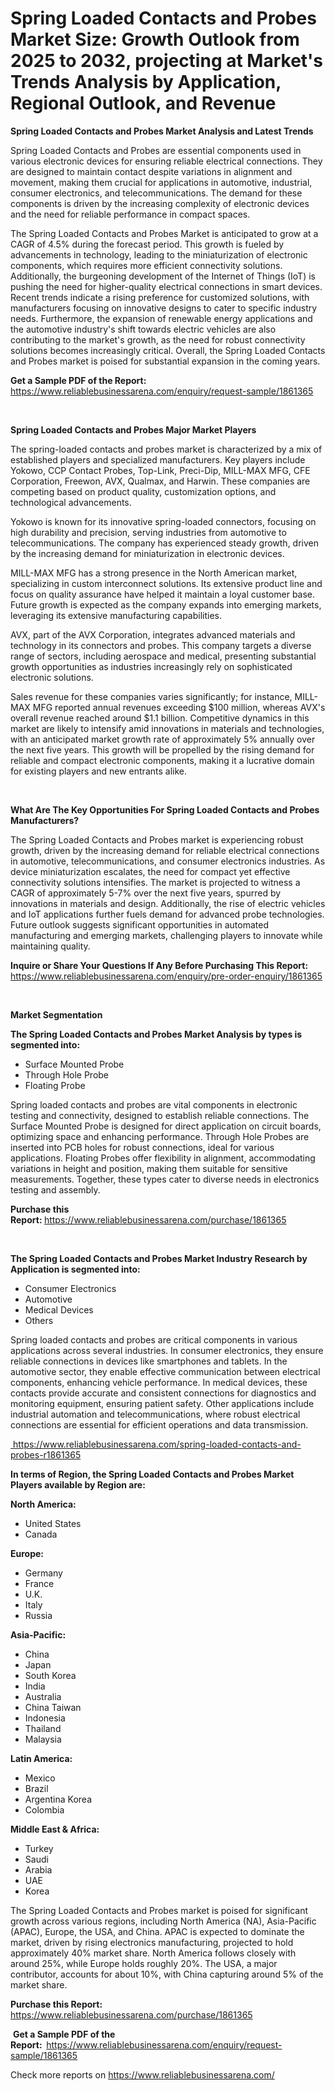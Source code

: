 <p><h1>Spring Loaded Contacts and Probes Market Size: Growth Outlook from 2025 to 2032, projecting at Market's Trends Analysis by Application, Regional Outlook, and Revenue</h1></p><p><strong>Spring Loaded Contacts and Probes Market Analysis and Latest Trends</strong></p>
<p><p>Spring Loaded Contacts and Probes are essential components used in various electronic devices for ensuring reliable electrical connections. They are designed to maintain contact despite variations in alignment and movement, making them crucial for applications in automotive, industrial, consumer electronics, and telecommunications. The demand for these components is driven by the increasing complexity of electronic devices and the need for reliable performance in compact spaces.</p><p>The Spring Loaded Contacts and Probes Market is anticipated to grow at a CAGR of 4.5% during the forecast period. This growth is fueled by advancements in technology, leading to the miniaturization of electronic components, which requires more efficient connectivity solutions. Additionally, the burgeoning development of the Internet of Things (IoT) is pushing the need for higher-quality electrical connections in smart devices. Recent trends indicate a rising preference for customized solutions, with manufacturers focusing on innovative designs to cater to specific industry needs. Furthermore, the expansion of renewable energy applications and the automotive industry's shift towards electric vehicles are also contributing to the market's growth, as the need for robust connectivity solutions becomes increasingly critical. Overall, the Spring Loaded Contacts and Probes market is poised for substantial expansion in the coming years.</p></p>
<p><strong>Get a Sample PDF of the Report:&nbsp;</strong> <a href="https://www.reliablebusinessarena.com/enquiry/request-sample/1861365?utm_campaign=2116&utm_medium=2&utm_source=Github&utm_content=ia&utm_term=07042025&utm_id=spring-loaded-contacts-and-probes">https://www.reliablebusinessarena.com/enquiry/request-sample/1861365</a></p>
<p>&nbsp;</p>
<p><strong>Spring Loaded Contacts and Probes Major Market Players</strong></p>
<p><p>The spring-loaded contacts and probes market is characterized by a mix of established players and specialized manufacturers. Key players include Yokowo, CCP Contact Probes, Top-Link, Preci-Dip, MILL-MAX MFG, CFE Corporation, Freewon, AVX, Qualmax, and Harwin. These companies are competing based on product quality, customization options, and technological advancements.</p><p>Yokowo is known for its innovative spring-loaded connectors, focusing on high durability and precision, serving industries from automotive to telecommunications. The company has experienced steady growth, driven by the increasing demand for miniaturization in electronic devices. </p><p>MILL-MAX MFG has a strong presence in the North American market, specializing in custom interconnect solutions. Its extensive product line and focus on quality assurance have helped it maintain a loyal customer base. Future growth is expected as the company expands into emerging markets, leveraging its extensive manufacturing capabilities.</p><p>AVX, part of the AVX Corporation, integrates advanced materials and technology in its connectors and probes. This company targets a diverse range of sectors, including aerospace and medical, presenting substantial growth opportunities as industries increasingly rely on sophisticated electronic solutions.</p><p>Sales revenue for these companies varies significantly; for instance, MILL-MAX MFG reported annual revenues exceeding $100 million, whereas AVX's overall revenue reached around $1.1 billion. Competitive dynamics in this market are likely to intensify amid innovations in materials and technologies, with an anticipated market growth rate of approximately 5% annually over the next five years. This growth will be propelled by the rising demand for reliable and compact electronic components, making it a lucrative domain for existing players and new entrants alike.</p></p>
<p>&nbsp;</p>
<p><strong>What Are The Key Opportunities For Spring Loaded Contacts and Probes Manufacturers?</strong></p>
<p><p>The Spring Loaded Contacts and Probes market is experiencing robust growth, driven by the increasing demand for reliable electrical connections in automotive, telecommunications, and consumer electronics industries. As device miniaturization escalates, the need for compact yet effective connectivity solutions intensifies. The market is projected to witness a CAGR of approximately 5-7% over the next five years, spurred by innovations in materials and design. Additionally, the rise of electric vehicles and IoT applications further fuels demand for advanced probe technologies. Future outlook suggests significant opportunities in automated manufacturing and emerging markets, challenging players to innovate while maintaining quality.</p></p>
<p><strong>Inquire or Share Your Questions If Any Before Purchasing This Report:</strong> <a href="https://www.reliablebusinessarena.com/enquiry/pre-order-enquiry/1861365?utm_campaign=2116&utm_medium=2&utm_source=Github&utm_content=ia&utm_term=07042025&utm_id=spring-loaded-contacts-and-probes">https://www.reliablebusinessarena.com/enquiry/pre-order-enquiry/1861365</a></p>
<p>&nbsp;</p>
<p><strong>Market Segmentation</strong></p>
<p><strong>The Spring Loaded Contacts and Probes Market Analysis by types is segmented into:</strong></p>
<p><ul><li>Surface Mounted Probe</li><li>Through Hole Probe</li><li>Floating Probe</li></ul></p>
<p><p>Spring loaded contacts and probes are vital components in electronic testing and connectivity, designed to establish reliable connections. The Surface Mounted Probe is designed for direct application on circuit boards, optimizing space and enhancing performance. Through Hole Probes are inserted into PCB holes for robust connections, ideal for various applications. Floating Probes offer flexibility in alignment, accommodating variations in height and position, making them suitable for sensitive measurements. Together, these types cater to diverse needs in electronics testing and assembly.</p></p>
<p><strong>Purchase this Report:&nbsp;</strong><a href="https://www.reliablebusinessarena.com/purchase/1861365?utm_campaign=2116&utm_medium=2&utm_source=Github&utm_content=ia&utm_term=07042025&utm_id=spring-loaded-contacts-and-probes">https://www.reliablebusinessarena.com/purchase/1861365</a></p>
<p>&nbsp;</p>
<p><strong>The Spring Loaded Contacts and Probes Market Industry Research by Application is segmented into:</strong></p>
<p><ul><li>Consumer Electronics</li><li>Automotive</li><li>Medical Devices</li><li>Others</li></ul></p>
<p><p>Spring loaded contacts and probes are critical components in various applications across several industries. In consumer electronics, they ensure reliable connections in devices like smartphones and tablets. In the automotive sector, they enable effective communication between electrical components, enhancing vehicle performance. In medical devices, these contacts provide accurate and consistent connections for diagnostics and monitoring equipment, ensuring patient safety. Other applications include industrial automation and telecommunications, where robust electrical connections are essential for efficient operations and data transmission.</p></p>
<p><a href="https://www.reliablebusinessarena.com/spring-loaded-contacts-and-probes-r1861365?utm_campaign=2116&utm_medium=2&utm_source=Github&utm_content=ia&utm_term=07042025&utm_id=spring-loaded-contacts-and-probes">&nbsp;https://www.reliablebusinessarena.com/spring-loaded-contacts-and-probes-r1861365</a></p>
<p><strong>In terms of Region, the Spring Loaded Contacts and Probes Market Players available by Region are:</strong></p>
<p>
    <p> <strong> North America: </strong>
        <ul>
            <li>United States</li>
            <li>Canada</li>
        </ul>
        </p> 
    <p> <strong> Europe: </strong>
        <ul>
            <li>Germany</li>
            <li>France</li>
            <li>U.K.</li>
            <li>Italy</li>
            <li>Russia</li>
        </ul>
        </p> 
    <p> <strong> Asia-Pacific: </strong>
        <ul>
            <li>China</li>
            <li>Japan</li>
            <li>South Korea</li>
            <li>India</li>
            <li>Australia</li>
            <li>China Taiwan</li>
            <li>Indonesia</li>
            <li>Thailand</li>
            <li>Malaysia</li>
        </ul>
        </p> 
    <p> <strong> Latin America: </strong>
        <ul>
            <li>Mexico</li>
            <li>Brazil</li>
            <li>Argentina Korea</li>
            <li>Colombia</li>
        </ul>
        </p> 
    <p> <strong> Middle East & Africa: </strong>
        <ul>
            <li>Turkey</li>
            <li>Saudi</li>
            <li>Arabia</li>
            <li>UAE</li>
            <li>Korea</li>
        </ul>
    </p>
    </p>
<p><p>The Spring Loaded Contacts and Probes market is poised for significant growth across various regions, including North America (NA), Asia-Pacific (APAC), Europe, the USA, and China. APAC is expected to dominate the market, driven by rising electronics manufacturing, projected to hold approximately 40% market share. North America follows closely with around 25%, while Europe holds roughly 20%. The USA, a major contributor, accounts for about 10%, with China capturing around 5% of the market share.</p></p>
<p><strong>Purchase this Report: </strong><a href="https://www.reliablebusinessarena.com/purchase/1861365?utm_campaign=2116&utm_medium=2&utm_source=Github&utm_content=ia&utm_term=07042025&utm_id=spring-loaded-contacts-and-probes">https://www.reliablebusinessarena.com/purchase/1861365</a></p>
<p>&nbsp;<strong>Get a Sample PDF of the Report:&nbsp;&nbsp;</strong><a href="https://www.reliablebusinessarena.com/enquiry/request-sample/1861365?utm_campaign=2116&utm_medium=2&utm_source=Github&utm_content=ia&utm_term=07042025&utm_id=spring-loaded-contacts-and-probes">https://www.reliablebusinessarena.com/enquiry/request-sample/1861365</a></p>
<p><strong></strong></p>
<p>Check more reports on <a href="https://www.reliablebusinessarena.com/?utm_campaign=2116&utm_medium=2&utm_source=Github&utm_content=ia&utm_term=07042025&utm_id=spring-loaded-contacts-and-probes">https://www.reliablebusinessarena.com/</a></p>